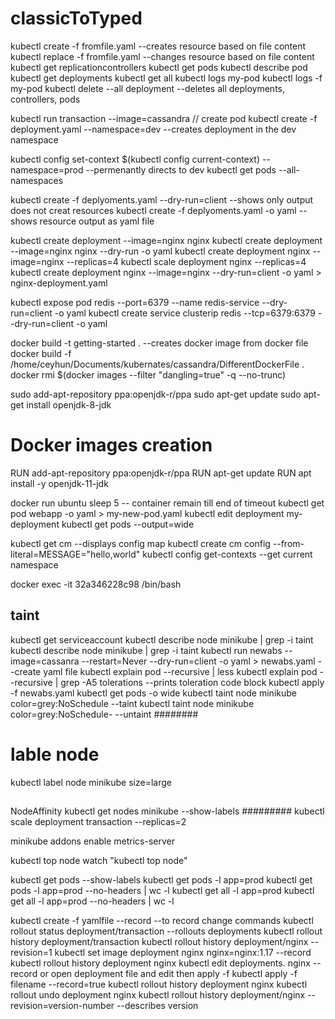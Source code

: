 # classicToTyped
kubectl create -f fromfile.yaml   --creates resource based on file content
kubectl replace -f fromfile.yaml  --changes resource based on file content
kubectl get replicationcontrollers
kubectl get pods
kubectl describe pod <podname>
kubectl get deployments
kubectl get all
kubectl logs my-pod
kubectl logs -f my-pod 
kubectl delete --all deployment --deletes all deployments, controllers, pods

kubectl run transaction --image=cassandra   // create pod
kubectl create -f deployment.yaml --namespace=dev   --creates deployment in the dev namespace

kubectl config set-context $(kubectl config current-context) --namespace=prod  --permenantly directs to dev
kubectl get pods --all-namespaces

kubectl create -f deplyoments.yaml --dry-run=client  --shows only output does not creat resources
kubectl create -f deplyoments.yaml -o yaml           --shows resource output as yaml file

kubectl create deployment --image=nginx nginx
kubectl create deployment --image=nginx nginx --dry-run -o yaml
kubectl create deployment nginx --image=nginx --replicas=4
kubectl scale deployment nginx --replicas=4
kubectl create deployment nginx --image=nginx --dry-run=client -o yaml > nginx-deployment.yaml

kubectl expose pod redis --port=6379 --name redis-service --dry-run=client -o yaml
kubectl create service clusterip redis --tcp=6379:6379 --dry-run=client -o yaml

docker build -t getting-started .  --creates docker image from docker file
docker build -f /home/ceyhun/Documents/kubernates/cassandra/DifferentDockerFile .
docker rmi $(docker images --filter "dangling=true" -q --no-trunc)

sudo add-apt-repository ppa:openjdk-r/ppa
sudo apt-get update
sudo apt-get install openjdk-8-jdk

# Docker images creation
RUN add-apt-repository ppa:openjdk-r/ppa
RUN apt-get update 
RUN apt install -y openjdk-11-jdk

docker run ubuntu sleep 5   -- container remain till end of timeout
kubectl get pod webapp -o yaml > my-new-pod.yaml
kubectl edit deployment my-deployment
kubectl get pods --output=wide

kubectl get cm  --displays config map
kubectl create cm config --from-literal=MESSAGE="hello,world"
kubectl config get-contexts  --get current namespace

docker exec -it 32a346228c98 /bin/bash

## taint
kubectl get serviceaccount
kubectl describe node minikube | grep -i taint
kubectl describe node minikube | grep -i taint
kubectl run newabs --image=cassanra --restart=Never --dry-run=client -o yaml > newabs.yaml     --create yaml file
kubectl explain pod --recursive | less
kubectl explain pod --recursive | grep -A5 tolerations      --prints toleration code block
kubectl apply -f newabs.yaml
kubectl get pods -o wide
kubectl taint node minikube color=grey:NoSchedule    --taint
kubectl taint node minikube color=grey:NoSchedule-   --untaint
########
# lable node
kubectl label node minikube size=large
##
NodeAffinity
kubectl get nodes minikube --show-labels
#########
kubectl scale deployment transaction --replicas=2


minikube addons enable metrics-server

kubectl top node
watch "kubectl top node"

kubectl get pods --show-labels
kubectl get pods -l app=prod
kubectl get pods -l app=prod --no-headers | wc -l
kubectl get all -l app=prod
kubectl get all -l app=prod --no-headers | wc -l

kubectl create -f yamlfile --record   --to record change commands
kubectl rollout status deployment/transaction     --rollouts deployments
kubectl rollout history deployment/transaction
kubectl rollout history deployment/nginx --revision=1
kubectl set image deployment nginx nginx=nginx:1.17 --record
kubectl rollout history deployment nginx
kubectl edit deployments. nginx --record  or open deployment file and edit then apply -f
kubectl apply -f filename --record=true
kubectl rollout history deployment nginx
kubectl rollout undo deployment nginx
kubectl rollout history deployment/nginx --revision=version-number  --describes version